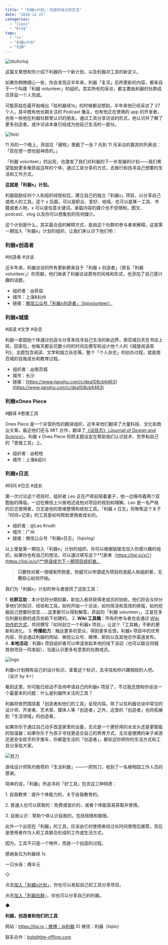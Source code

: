 ```yaml
---
title: "「利器x计划」：创造你自己的生活"
date: "2018-12-21"
categories: 
  - "liqix"
  - "blog"
tags: 
  - "1s"
  - "利器x计划"
  - "社群"
---
```


![tituforliqi](/images/68044.png)

这篇文章想和你介绍下利器的一个新计划，以及利器对工具的新定义。

如果你稍微细心一些，你会发现近半年来，利器「复活」后所更新的内容，都来自于一个叫做「利器 volunteer」的组织。其实所有的采访，都主要由利器的社群成员菲兹一个人完成。

可能菲兹在最开始喊出「给利器续1s」的时候都没想到，半年来他已经采访了 27 个人，其中既有他长期关注的 Podcast 播主，也有他正在使用的 app 的开发者，也有一些他在利器社群里认识的朋友。通过工具分享访谈的形式，他认识并了解了更多创造者。或许访谈本身已经成为他自己生活的一部分。

![feizi](/images/01104.png)

11 月的一个晚上，菲兹在「硬核」里截了一张 7 月到 11 月采访的嘉宾的列表说：「现在想一想也挺神奇的。」

「利器 volunteer」的出现，也激发了我们对利器的下一步发展的计划——我们希望鼓励更多像菲兹这样的个体，通过工具分享的方式，去推行和找寻自己想要的生活和工作方式。

**这就是「利器x」计划。**

利器鼓励任何个人和组织经授权后，建立自己的独立「利器x」项目，以分享自己或他人的工具。这个 x 后面，可以是职业、爱好、地域，也可以是某一工具、书籍或者人物，x 可以是任意关键词。承载内容的媒介也不受限制，图文、podcast、vlog 以及你可以想象到的任何媒介。

这个计划是什么，其实最合适的解释方式，是由这个社群的参与者来解释。这是第一期加入「利器x」计划的组织，让我们来认识下他们吧：

### **利器x创造者**

#创造者 #访谈

近半年来，利器访谈的所有更新都来自于「利器 x 创造者」（原名「利器 volunteer」）的贡献，他们继承了利器访谈原有的风格和形式，也添加了自己感兴趣的话题。

- 组织者：@菲兹
- 城市：上海&杭州
- 链接：[微信公众号「利器x创造者」（liqivolunteer）](https://mp.weixin.qq.com/profile?src=3&timestamp=1545419090&ver=1&signature=Q9d7qeVjvx7mvJMzlYfxq1PHhczZzDvTc1cqu6eHQR4ckUzzD90WztCDO9TNcFkmMQfeDk3XCOYr3nXCNzPx-A==)

### 利器x城堡

#阅读 #文学 #杂志

利器一直鼓励个体通过创造与分享来找寻自己生活的新边界，南百城白天在书店上班，回家后，他每天都会花数小时的时间去撰写和设计他个人的《城堡阅读周刊》，主题包含阅读、文学和独立杂志等。整个「个人杂志」的创办过程，就是南百城的自我成长和教育过程。

- 组织者：@南百城
- 城市：长沙
- 链接：[https://www.jianshu.com/c/dea108cb6463](https://www.jianshu.com/c/dea108cb6463)

### 利器xOnes Piece

#翻译 #思维工具

Ones Piece 是一个非营利性的翻译组织，近年来他们翻译了大量科技、文化和商业文章。最近他们还与 MIT 合作，翻译了[《设技志》（_Journal of Design and Science_）](https://www.onespiece.com/jods)。利器 x Ones Piece 将把主题设定在帮助我们认识技术、世界和自己的「思维工具」上。

- 组织者：@枪枪
- 城市：上海&绍兴

### 利器x日志

#时间 #日志 #成长

第一次讨论这个项目时，组织者 Leo 正在产房前陪着妻子，他一边等待着两个双胞胎的降临，一边在微信上兴奋地述说他对项目的规划和理解。Leo 是一名严格的日志使用者，日志是他的思维整理和规划工具。「利器 x 日志」将聚焦这个关于「时间+记录」的工具是如何帮助使用者成长的。

- 组织者：@Leo Knuth
- 城市：广州
- 链接：微信公众号「利器x日志」（liqixlog）

以上便是第一期加入「利器x」计划的组织。你可以根据链接去加入你感兴趣的组织。如果你也有自己的想法，可以通过填写这个**[表单（https://liqi.io/x/）](https://liqi.io/x/)**申请成为下一期项目组织者。

> **只要你对某一领域有所热爱，你就可以申请成为项目的发起人和组织者，无需担心如何开始。**

我们为「利器x」计划的参与者提供了这些工具：

1\. **社群互助**：本计划将分期招募，新加入者将获得老成员的协助，他们将会与你分享他们的知识、经验和工具。如何开始一个访谈，如何简洁和高效的排版，如何挖掘自己想要的信息……这里都可以得到解答。菲兹的「利器 volunteer」，正是在多位利器社群的成员协助下创建的。 2. **Wiki 工具箱**：所有的参与者也会通过 [Wiki 协作的方式](https://www.notion.so/bobfu/x-Wiki-72ebce2109ea47599d30260ca245d079)，共同撰写「如何创立一个利器x 项目」，让这个「工具箱」不断的更新和进化。 3. **传播助力**：触达更多的受众，得到更多反馈。利器x 项目中的优秀内容，将会通过利器的网站、微信公众号、微博、即刻以及其他合作渠道发布。 4. **本地活动**：利器x 项目组织者可以申请发起本地的线下活动（也可以联合同城其他项目一同发起），当面认识更多有意思的社群成员。

![logo](/images/02604.png)

利器x计划拥有自己的设计标识，拿着这个标识，去寻找和你兴趣相投的人吧。（设计 by 4+）

看到这里，你可能已经迫不及待申请自己的利器x 项目了，不过我还想和你谈谈一个最基本的问题：什么是利器所关注的工具？

利器将依然围绕着「创造者和他们的工具」呈现内容。除了以往利器访谈中常见的设计师、开发者、艺术家、媒体人等「创造者」之外，这里的「创造者」也将拓展到「生活领域」的创造者。

如果你乐于通过自己动手改造家里的设备，无论是一个更好用的水龙头还是更智能的恒温器；如果你乐于为孩子寻找更适合自己的养育方式，无论是便携的亲子桌游还是安全趁手的手推车，你都是生活的「创造者」，都欢迎你把你的生活方式和工具分享给大家。

![剪刀](/images/25802.png)

游戏设计师陈灼推荐的「生活利器」——一把剪刀，收到了一名植物园工作人员的感谢。

简单的说，「利器」所追寻的「好工具」包含这三种特质：

1\. 自我教育：提升个体能力的，关于自我教育的。

2\. 普通人也可以获取的：免费或低价的，或者个体能容易获取并使用。

3\. 自我认识：帮助个体认识自我的，包括局限和极限。

此外一个出现在「利器」的工具，应该由它的使用者经过长时间使用后推荐，背后是使用者作为人和工具联合形成的工作或生活方式。

因为，工具不只是一个物件，而是一个创造的过程。

感谢各位为利器续 1s

一只水母：傅丰元

◇

点击[加入「利器x计划」](https://liqi.io/x/)，你也可以发起自己的工具分享项目。

点击[加入「利器社群](https://mp.weixin.qq.com/s?__biz=MzA3NTgzNzU2NQ==&mid=400594784&idx=1&sn=a88b34faa7522206957d448d40ea0b31&scene=21#wechat_redirect)」，你也可以分享自己的利器。

◆

**利器，创造者和他们的工具**

网站：https://liqi.io；微博：@利器 IO 微信：利器（liqiio）

联系合作：bob@the-offline.com
